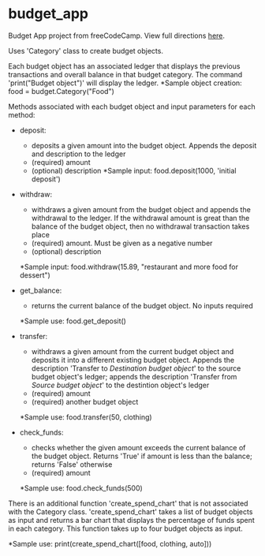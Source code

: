 # budget_app

Budget App project from freeCodeCamp. View full directions [here](https://repl.it/@chrudolf/boilerplate-budget-app-1#README.md).

Uses 'Category' class to create budget objects.

Each budget object has an associated ledger that displays the previous transactions and overall balance in that budget category. The command 'print("Budget object")' will display the ledger.
*Sample object creation: food = budget.Category("Food")

Methods associated with each budget object and input parameters for each method:

- deposit:
  - deposits a given amount into the budget object. Appends the deposit and description to the ledger
  - (required) amount
  - (optional) description
  *Sample input: food.deposit(1000, 'initial deposit')
 
- withdraw:
  - withdraws a given amount from the budget object and appends the withdrawal to the ledger. If the withdrawal amount is great than the balance of the budget object,     then no withdrawal transaction takes place
  - (required) amount. Must be given as a negative number
  - (optional) description
  
  *Sample input: food.withdraw(15.89, "restaurant and more food for dessert")
  
- get_balance:
  - returns the current balance of the budget object. No inputs required
  
  *Sample use: food.get_deposit()

- transfer:
  - withdraws a given amount from the current budget object and deposits it into a different existing budget object. Appends the description 'Transfer to *Destination budget object*' to the source budget object's ledger; appends the description 'Transfer from *Source budget object*' to the destintion object's ledger
  - (required) amount
  - (required) another budget object
  
  *Sample use: food.transfer(50, clothing)

- check_funds:
  - checks whether the given amount exceeds the current balance of the budget object. Returns 'True' if amount is less than the balance; returns 'False' otherwise
  - (required) amount
  
  *Sample use: food.check_funds(500)

There is an additional function 'create_spend_chart' that is not associated with the Category class. 'create_spend_chart' takes a list of budget objects as input and returns a bar chart that displays the percentage of funds spent in each category. This function takes up to four budget objects as input.

*Sample use: print(create_spend_chart([food, clothing, auto]))
